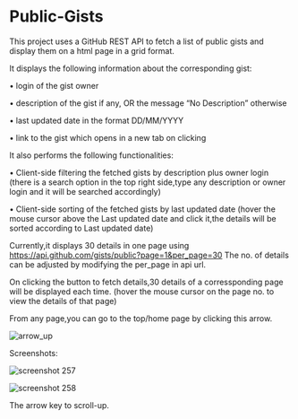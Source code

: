 # Public-Gists
This project uses a  GitHub REST API to fetch a list of public gists and display them on a html page in a grid format.

It displays the following information about the corresponding gist:

• login of the gist owner

• description of the gist if any, OR the message “No Description” otherwise

• last updated date in the format DD/MM/YYYY

• link to the gist which opens in a new tab on clicking

It also performs the following functionalities:

• Client-side filtering the fetched gists by description plus owner login
(there is a search option in the top right side,type any description or owner login and it will be searched accordingly)

• Client-side sorting of the fetched gists by last updated date
(hover the mouse cursor above the Last updated date and click it,the details will be sorted according to Last updated date)

Currently,it displays 30 details in one page using https://api.github.com/gists/public?page=1&per_page=30
The no. of details can be adjusted by modifying the per_page in api url. 

On clicking the button to fetch details,30 details of a corressponding page will be displayed each time.
(hover the mouse cursor on the page no. to view the details of that page)

From any page,you can go to the top/home page by clicking this arrow.

![arrow_up](https://user-images.githubusercontent.com/17198965/29506616-56171616-866a-11e7-8eb6-ad37832ddece.png)


Screenshots:

![screenshot 257](https://user-images.githubusercontent.com/17198965/29506073-687ef6a0-8667-11e7-8300-59c3e1c78c97.png)




![screenshot 258](https://user-images.githubusercontent.com/17198965/29506003-11c3278c-8667-11e7-8d9b-a22647eec577.png)

The arrow key to scroll-up.



